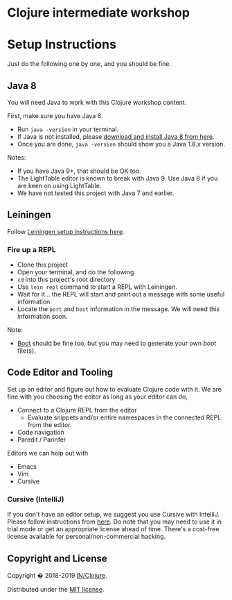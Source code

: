 # Clojure intermediate workshop

# Setup Instructions

Just do the following one by one, and you should be fine.

## Java 8

You will need Java to work with this Clojure workshop content.

First, make sure you have Java 8.

  - Run `java -version` in your terminal.
  - If Java is not installed, please [download and install Java 8 from here](http://www.oracle.com/technetwork/java/javase/downloads/jdk8-downloads-2133151.html).
  - Once you are done, `java -version` should show you a Java 1.8.x version.

Notes:

  - If you have Java 9+, that should be OK too.
  - The LightTable editor is known to break with Java 9. Use Java 8 if you are keen on using LightTable.
  - We have not tested this project with Java 7 and earlier.


## Leiningen

Follow [Leiningen setup instructions here](https://leiningen.org/).

### Fire up a REPL

  - Clone this project
  - Open your terminal, and do the following.
  - `cd` into this project's root directory
  - Use `lein repl` command to start a REPL with Leiningen.
  - Wait for it... the REPL will start and print out a message with some
    useful information
  - Locate the `port` and `host` information in the message. We will need this information soon.

Note:

  - [Boot](http://boot-clj.com/) should be fine too, but you may need to generate your own _boot_ file(s).


## Code Editor and Tooling

Set up an editor and figure out how to evaluate Clojure code with it.
We are fine with you choosing the editor as long as your editor can do,

  - Connect to a Clojure REPL from the editor
    - Evaluate snippets and/or entire namespaces in the connected REPL from the editor.
  - Code navigation
  - Paredit / Parinfer

Editors we can help out with
  - Emacs
  - Vim
  - Cursive


### Cursive (IntelliJ)

If you don't have an editor setup, we suggest you use Cursive with IntelliJ. Please follow instructions from [here](https://cursive-ide.com/userguide/).
Do note that you may need to use it in trial mode or get an appropriate license ahead of time. There's a cost-free license available for personal/non-commercial hacking.


## Copyright and License

Copyright � 2018-2019 [IN/Clojure](https://inclojure.org/).

Distributed under the [MIT license](https://github.com/inclojure-org/clojure-by-example/blob/master/LICENSE).
